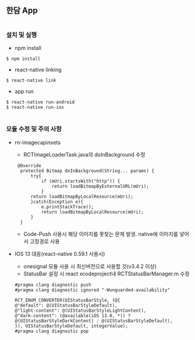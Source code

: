 ## 한담 App

#

### 설치 및 실행

- npm install

```
$ npm install
```

- react-native linking

```
$ react-native link
```

- app run

```
$ react-native run-android
$ react-native run-ios
```

#

### 모듈 수정 및 주의 사항

- rn-imagecapinsets

  - RCTImageLoaderTask.java의 doInBackground 수정

  ```
   @Override
    protected Bitmap doInBackground(String... params) {
        try{
            if (mUri.startsWith("http")) {
                return loadBitmapByExternalURL(mUri);
            }
        return loadBitmapByLocalResource(mUri);
        }catch(Exception e){
            e.printStackTrace();
            return loadBitmapByLocalResource(mUri);
        }
    }
  ```

  - Code-Push 사용시 해당 이미지를 못찾는 문제 발생. native에 이미지를 넣어서 고정경로 사용

- IOS 13 대응(react-native 0.59.1 사용시)

  - onesignal 모듈 사용 시 최신버전으로 사용할 것(v3.4.2 이상)
  - StatusBar 설정 시 react xcodeproject내 RCTStatusBarManager.m 수정

  ```
  #pragma clang diagnostic push
  #pragma clang diagnostic ignored "-Wunguarded-availability"

  RCT_ENUM_CONVERTER(UIStatusBarStyle, (@{
  @"default": @(UIStatusBarStyleDefault),
  @"light-content": @(UIStatusBarStyleLightContent),
  @"dark-content": (@available(iOS 13.0, *)) ? @(UIStatusBarStyleDarkContent) : @(UIStatusBarStyleDefault),
  }), UIStatusBarStyleDefault, integerValue);
  #pragma clang diagnostic pop
  ```
